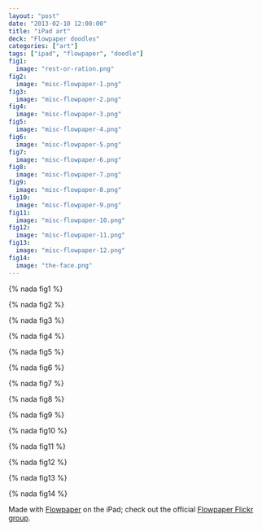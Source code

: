 ```yaml
---
layout: "post"
date: "2013-02-10 12:00:00"
title: "iPad art"
deck: "Flowpaper doodles"
categories: ["art"]
tags: ["ipad", "flowpaper", "doodle"]
fig1:
  image: "rest-or-ration.png"
fig2:
  image: "misc-flowpaper-1.png"
fig3:
  image: "misc-flowpaper-2.png"
fig4:
  image: "misc-flowpaper-3.png"
fig5:
  image: "misc-flowpaper-4.png"
fig6:
  image: "misc-flowpaper-5.png"
fig7:
  image: "misc-flowpaper-6.png"
fig8:
  image: "misc-flowpaper-7.png"
fig9:
  image: "misc-flowpaper-8.png"
fig10:
  image: "misc-flowpaper-9.png"
fig11:
  image: "misc-flowpaper-10.png"
fig12:
  image: "misc-flowpaper-11.png"
fig13:
  image: "misc-flowpaper-12.png"
fig14:
  image: "the-face.png"
---
```


{% nada fig1 %}

{% nada fig2 %}

{% nada fig3 %}

{% nada fig4 %}

{% nada fig5 %}

{% nada fig6 %}

{% nada fig7 %}

{% nada fig8 %}

{% nada fig9 %}

{% nada fig10 %}

{% nada fig11 %}

{% nada fig12 %}

{% nada fig13 %}

{% nada fig14 %}

Made with [Flowpaper](http://diatom.cc/flowpaperApp) on the iPad; check out the official [Flowpaper Flickr group](http://www.flickr.com/groups/flowpaper/).
